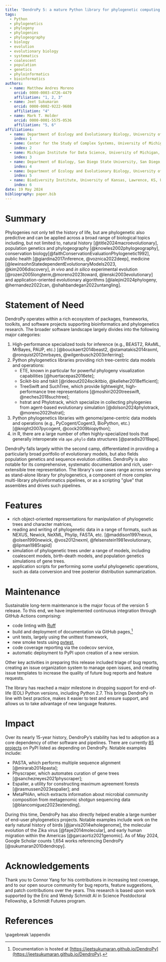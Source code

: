```yaml
---
title: 'DendroPy 5: a mature Python library for phylogenetic computing'
tags:
  - Python
  - phylogenetics
  - phylogeny
  - phylogenies
  - phylogeography
  - biology
  - evolution
  - evolutionary biology
  - systematics
  - coalescent
  - population
  - genetics
  - phyloinformatics
  - bioinformatics
authors:
  - name: Matthew Andres Moreno
    orcid: 0000-0003-4726-4479
    affiliation: "1, 2, 3"
  - name: Jeet Sukumaran
    orcid: 0000-0002-9222-9608
    affiliation: "4"
  - name: Mark T. Holder
    orcid: 0000-0001-5575-0536
    affiliation: "5, 6"
affiliations:
  - name: Department of Ecology and Evolutionary Biology, University of Michigan, Ann Arbor, MI, USA
    index: 1
  - name: Center for the Study of Complex Systems, University of Michigan, Ann Arbor, MI, USA
    index: 2
  - name: Michigan Institute for Data Science, University of Michigan, Ann Arbor, MI, USA
    index: 3
  - name: Department of Biology, San Diego State University, San Diego, CA, USA
    index: 4
  - name: Department of Ecology and Evolutionary Biology, University of Kansas, Lawrence, KS, USA
    index: 5
  - name: Biodiversity Institute, University of Kansas, Lawrence, KS, USA
    index: 6
date: 19 May 2024
bibliography: paper.bib
---
```


<!-- @MAM title could also be "mainstay" instead of "mature" -->

# Summary

Phylogenies not only tell the history of life, but are phylogenetic also predictive and can be applied across a broad range of biological topics including, but not limited to, natural history [@title2024macroevolutionary], population genetics and phylogeography [@knowles2002phylogeography], conservation biology[@faithConservationEvaluationPhylogenetic1992], public health [@giardina2017inference, @voznica2022deep], medicine [@lewinsohnStatedependentEvolutionaryModels2023, @kim2006discovery], *in vivo* and *in silico* experimental evolution [@rozen2005longterm,@moreno2023toward, @lenski2003evolutionary] and application-oriented evolutionary algorithms [@lalejini2024phylogeny, @hernandez2022can, @shahbandegan2022untangling].


# Statement of Need

DendroPy operates within a rich ecosystem of packages, frameworks, toolkits, and software projects supporting bioinformatics and phylogenetics research.
The broader software landscape largely divides into the following major categories:

1. High-performance specialized tools for inference (e.g., BEAST2, RAxML, MrBayes, PAUP, etc.) [@bouckaert2014beast2, @stamatakis2014raxml, @ronquist2012mrbayes, @wilgenbusch2003inferring];
2. Python phylogenetics libraries providing rich tree-centric data models and operations:
    - ETE, known in particular for powerful phylogeny visualization capabilities [@huertacepas2016ete];
    - Scikit-bio and tskit [@rideout2024scikitbio, @kelleher2018efficient];
    - TreeSwift and SuchTree, which provide lightweight, high-performance tree representations [@moshiri2020treeswift, @neches2018suchtree];
    - hstrat and Phylotrack, which specialize in collecting phylogenies from agent-based evolutionary simulation [@dolson2024phylotrack, @moreno2022hstrat];
3. Python phylogenetics libraries with genome/gene-centric data models and operations (e.g., PyCogent/Cogent3, BioPython, etc.) [@knight2007pycogent, @cock2009biopython];
4. in R, there are a large number of often highly-specialized tools that generally interoperate via `ape.phylo` data structures [@paradis2019ape].

DendroPy falls largely within the second camp, differentiated in providing a particularly broad portfolio of evolutionary models, but also fields population genetics and sequence evolution utilities.
DendroPy is also notable for its comprehensive, systematic documentation and rich, user-extensible tree representation.
The library's use cases range across serving as stand-alone library for phylogenetics, a component of more complex multi-library phyloinformatics pipelines, or as a scripting "glue" that assembles and drives such pipelines.

# Features

- rich object-oriented representations for manipulation of phylogenetic trees and character matrices,
- reading and writing of phylogenetic data in a range of formats, such as NEXUS, Newick, NeXML, Phylip, FASTA, etc. [@maddison1997nexus, @olsen1990newick, @vos2012nexml, @felsenstein1981evolutionary, @lipman1985rapid]
- simulation of phylogenetic trees under a range of models, including coalescent models, birth-death models, and population genetics simulations of gene trees.
- application scripts for performing some useful phylogenetic operations, such as data conversion and tree posterior distribution summarization.

# Maintenance

Sustainable long-term maintenance is the major focus of the version 5 release.
To this end, we have implemented continuous integration through GitHub Actions comprising:

- code linting with [Ruff](https://pypi.org/project/ruff/)
- build and deployment of documentation via GitHub pages,[^1]
- unit tests, largely using the unittest framework,
- new smoke tests using [pytest](https://pypi.org/project/pytest/),
- code coverage reporting via the codecov service,
- automatic deployment to PyPI upon creation of a new version.

[^1]: Documentation is hosted at [https://jeetsukumaran.github.io/DendroPy](https://jeetsukumaran.github.io/DendroPy).

Other key activities in preparing this release included triage of bug reports, creating an issue organization system to manage open issues, and creating issue templates to increase the quality of future bug reports and feature requests.

The library has reached a major milestone in dropping support for end-of-life (EOL) Python versions, including Python 2.7.
This brings DendroPy in line with best practice, makes it easier to test and ensure support, and allows us to take advantage of new language features.


# Impact

Over its nearly 15-year history, DendroPy’s stability has led to adoption as a core dependency of other software and pipelines.
There are currently [85 projects](https://perma.cc/P865-JHXW) on PyPI listed as depending on DendroPy.
Notable examples include:

- PASTA,  which performs multiple sequence alignment [@mirarab2014pasta];
- Physcraper, which automates curation of gene trees [@sanchezreyes2021physcraper];
- Espalier, a utility for constructing maximum agreement forests [@rasmussen2023espalier]; and
- MetaPhlAn, which extracts information about microbial community composition from metagenomic shotgun sequencing data [@blancomiguez2023extending].

During this time, DendroPy has also directly helped enable a large number of end-user phylogenetics projects.
Notable examples include work on the early natural history of birds [@jarvis2014wholegenome], the molecular evolution of the Zika virus [@faye2014molecular], and early human migration within the Americas [@garcaortiz2021genomic].
As of May 2024, Google Scholar counts 1,654 works referencing DendroPy [@sukumaran2010dendropy].

# Acknowledgements

Thank you to Connor Yang for his contributions in increasing test coverage, and to our open source community for bug reports, feature suggestions, and patch contributions over the years.
This research is based upon work supported by the Eric and Wendy Schmidt AI in Science Postdoctoral Fellowship, a Schmidt Futures program.

# References

<div id="refs"></div>

\pagebreak
\appendix
